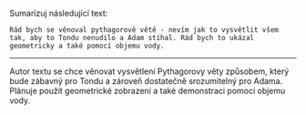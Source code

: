 Sumarizuj následující text:

```
Rád bych se věnoval pythagorově větě - nevím jak to vysvětlit všem tak, aby to Tondu nenudilo a Adam stíhal. Rád bych to ukázal geometricky a také pomocí objemu vody.
```

---

<!-- chatcmpl-749nQ2pHIlCOstDwUICtwcvR1QmFa -->

Autor textu se chce věnovat vysvětlení Pythagorovy věty způsobem, který bude zábavný pro Tondu a zároveň dostatečně srozumitelný pro Adama. Plánuje použít geometrické zobrazení a také demonstraci pomocí objemu vody.
